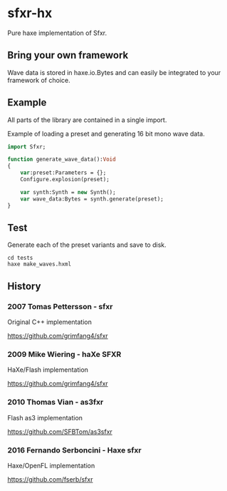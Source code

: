 # sfxr-hx

Pure haxe implementation of Sfxr.

## Bring your own framework

Wave data is stored in haxe.io.Bytes and can easily be integrated to your framework of choice.

## Example

All parts of the library are contained in a single import.

Example of loading a preset and generating 16 bit mono wave data.

```hx
import Sfxr;

function generate_wave_data():Void
{
	var:preset:Parameters = {};
	Configure.explosion(preset);

	var synth:Synth = new Synth();
	var wave_data:Bytes = synth.generate(preset);
}
```

## Test

Generate each of the preset variants and save to disk.

```
cd tests
haxe make_waves.hxml
```

## History

### 2007 Tomas Pettersson - sfxr

Original C++ implementation

https://github.com/grimfang4/sfxr


### 2009 Mike Wiering - haXe SFXR

HaXe/Flash implementation

https://github.com/grimfang4/sfxr

### 2010 Thomas Vian - as3fxr

Flash as3 implementation

https://github.com/SFBTom/as3sfxr

### 2016 Fernando Serboncini - Haxe sfxr

Haxe/OpenFL implementation

https://github.com/fserb/sfxr